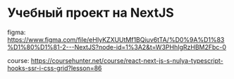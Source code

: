 # Учебный проект на NextJS
figma: https://www.figma.com/file/eHIyKZXUUtMf1BQiuv6tTA/%D0%9A%D1%83%D1%80%D1%81-2---NextJS?node-id=1%3A2&t=W3PHhIgRzHBM2Fbc-0

course: https://coursehunter.net/course/react-next-js-s-nulya-typescript-hooks-ssr-i-css-grid?lesson=86

